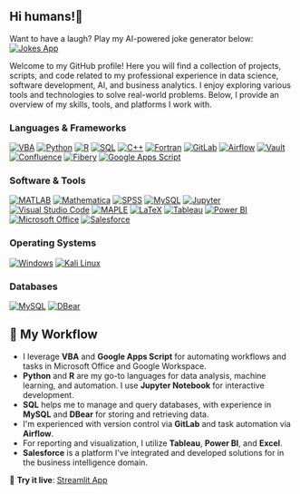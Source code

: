 ## Hi humans!👋


Want to have a laugh? Play my AI-powered joke generator below:
[![Jokes App](https://img.shields.io/badge/Joke%20App-Play-green)](https://mastera88.github.io/ai-jokes-generator/?v=3)



<!--
**masterA88/masterA88** is a ✨ _special_ ✨ repository because its `README.md` (this file) appears on your GitHub profile.

Here are some ideas to get you started:

- 🔭 I’m currently working on ...
- 🌱 I’m currently learning ...
- 👯 I’m looking to collaborate on ...
- 🤔 I’m looking for help with ...
- 💬 Ask me about ...
- 📫 How to reach me: ...
- 😄 Pronouns: ...
- ⚡ Fun fact: ...
-->

Welcome to my GitHub profile! Here you will find a collection of projects, scripts, and code related to my professional experience in data science, software development, AI, and business analytics. I enjoy exploring various tools and technologies to solve real-world problems. Below, I provide an overview of my skills, tools, and platforms I work with.

### **Languages & Frameworks**
[![VBA](https://img.shields.io/badge/VBA-blue)](https://en.wikipedia.org/wiki/Visual_Basic_for_Applications) 
[![Python](https://img.shields.io/badge/Python-3.9-blue)](https://www.python.org) 
[![R](https://img.shields.io/badge/R-276DC3?style=flat-square&logo=r&logoColor=white)](https://www.r-project.org/) 
[![SQL](https://img.shields.io/badge/SQL-4479A1?style=flat-square&logo=sqlite&logoColor=white)](https://www.sql.org) 
[![C++](https://img.shields.io/badge/C%2B%2B-00599C?style=flat-square&logo=c%2B%2B&logoColor=white)](https://en.wikipedia.org/wiki/C%2B%2B) 
[![Fortran](https://img.shields.io/badge/Fortran-005C87?style=flat-square&logo=fortran&logoColor=white)](https://en.wikipedia.org/wiki/Fortran) 
[![GitLab](https://img.shields.io/badge/GitLab-FC6D26?style=flat-square&logo=gitlab&logoColor=white)](https://gitlab.com) 
[![Airflow](https://img.shields.io/badge/Airflow-17A1E8?style=flat-square&logo=apache-airflow&logoColor=white)](https://airflow.apache.org) 
[![Vault](https://img.shields.io/badge/Vault-7A4F1D?style=flat-square&logo=hashicorp&logoColor=white)](https://www.hashicorp.com/products/vault) 
[![Confluence](https://img.shields.io/badge/Confluence-172B4D?style=flat-square&logo=atlassian&logoColor=white)](https://www.atlassian.com/software/confluence) 
[![Fibery](https://img.shields.io/badge/Fibery-00B4A2?style=flat-square&logo=fibery&logoColor=white)](https://fibery.io) 
[![Google Apps Script](https://img.shields.io/badge/Google%20Apps%20Script-4285F4?style=flat-square&logo=google&logoColor=white)](https://developers.google.com/apps-script)

### **Software & Tools**
[![MATLAB](https://img.shields.io/badge/MATLAB-0076A8?style=flat-square&logo=matlab&logoColor=white)](https://www.mathworks.com/products/matlab.html) 
[![Mathematica](https://img.shields.io/badge/Mathematica-2F3D4D?style=flat-square&logo=wolfram-mathematica&logoColor=white)](https://www.wolfram.com/mathematica/) 
[![SPSS](https://img.shields.io/badge/SPSS-2F6CB7?style=flat-square&logo=ibm&logoColor=white)](https://www.ibm.com/products/spss-statistics) 
[![MySQL](https://img.shields.io/badge/MySQL-4479A1?style=flat-square&logo=mysql&logoColor=white)](https://www.mysql.com) 
[![Jupyter](https://img.shields.io/badge/Jupyter-F37626?style=flat-square&logo=jupyter&logoColor=white)](https://jupyter.org/) 
[![Visual Studio Code](https://img.shields.io/badge/Visual%20Studio%20Code-007ACC?style=flat-square&logo=visualstudiocode&logoColor=white)](https://code.visualstudio.com) 
[![MAPLE](https://img.shields.io/badge/MAPLE-2E2D8C?style=flat-square&logo=maple&logoColor=white)](https://www.maplesoft.com) 
[![LaTeX](https://img.shields.io/badge/LaTeX-008080?style=flat-square&logo=latex&logoColor=white)](https://www.latex-project.org) 
[![Tableau](https://img.shields.io/badge/Tableau-E97627?style=flat-square&logo=tableau&logoColor=white)](https://www.tableau.com) 
[![Power BI](https://img.shields.io/badge/Power%20BI-F2C811?style=flat-square&logo=powerbi&logoColor=white)](https://powerbi.microsoft.com/) 
[![Microsoft Office](https://img.shields.io/badge/Microsoft%20Office-D83B01?style=flat-square&logo=microsoft-office&logoColor=white)](https://www.microsoft.com/en-us/microsoft-365) 
[![Salesforce](https://img.shields.io/badge/Salesforce-00A1E0?style=flat-square&logo=salesforce&logoColor=white)](https://www.salesforce.com) 

### **Operating Systems**
[![Windows](https://img.shields.io/badge/Windows-0078D6?style=flat-square&logo=windows&logoColor=white)](https://www.microsoft.com/en-us/windows) 
[![Kali Linux](https://img.shields.io/badge/Kali%20Linux-557C8C?style=flat-square&logo=kali-linux&logoColor=white)](https://www.kali.org)

### **Databases**
[![MySQL](https://img.shields.io/badge/MySQL-4479A1?style=flat-square&logo=mysql&logoColor=white)](https://www.mysql.com) 
[![DBear](https://img.shields.io/badge/DBear-4D87A8?style=flat-square&logo=data&logoColor=white)](https://dbear.io)

## 🔧 My Workflow

- I leverage **VBA** and **Google Apps Script** for automating workflows and tasks in Microsoft Office and Google Workspace.
- **Python** and **R** are my go-to languages for data analysis, machine learning, and automation. I use **Jupyter Notebook** for interactive development.
- **SQL** helps me to manage and query databases, with experience in **MySQL** and **DBear** for storing and retrieving data.
- I'm experienced with version control via **GitLab** and task automation via **Airflow**.
- For reporting and visualization, I utilize **Tableau**, **Power BI**, and **Excel**.
- **Salesforce** is a platform I've integrated and developed solutions for in the business intelligence domain.


🚀 **Try it live**: [Streamlit App](https://grid-shortest-paths-centxwvma3bedjj3g9uhod.streamlit.app/)

